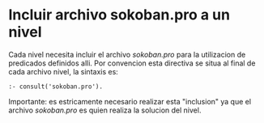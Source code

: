 # Incluir archivo sokoban.pro a un nivel

Cada nivel necesita incluir el archivo _sokoban.pro_ para la utilizacion de predicados definidos alli. Por convencion esta directiva se situa al final de cada archivo nivel, la sintaxis es:

```
:- consult('sokoban.pro').
```

Importante: es estricamente necesario realizar esta "inclusion" ya que el archivo _sokoban.pro_ es quien realiza la solucion del nivel.